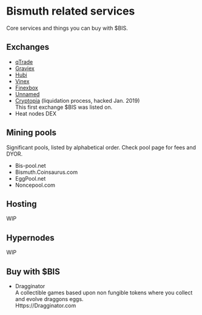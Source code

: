 # Bismuth related services

Core services and things you can buy with $BIS.

## Exchanges

* [qTrade](https://qtrade.io/market/BIS_BTC)  
* [Graviex](https://graviex.net/markets/bisbtc)  
* [Hubi](https://www.hubi.com/#/exchange/bis_btc)  
* [Vinex](https://vinex.network/market/BTC_BIS)  
* [Finexbox](https://www.finexbox.com/)  
* [Unnamed](https://www.unnamed.exchange/Exchange/Basic?market=BIS_BTC)  
* [Cryptopia](https://www.cryptopia.co.nz) (liquidation process, hacked Jan. 2019)  
  This first exchange $BIS was listed on.
* Heat nodes DEX
  
## Mining pools

Significant pools, listed by alphabetical order. Check pool page for fees and DYOR.

* Bis-pool.net
* Bismuth.Coinsaurus.com
* EggPool.net
* Noncepool.com

## Hosting

WIP

## Hypernodes

WIP

## Buy with $BIS

* Dragginator  
  A collectible games based upon non fungible tokens where you collect and evolve draggons eggs.  
  Https://Dragginator.com

